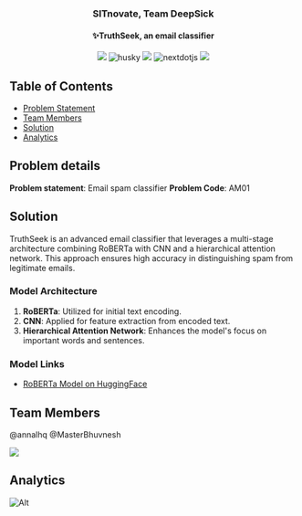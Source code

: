 <h3 align="center"> SITnovate, Team DeepSick </h3>

<h4 align="center"> ✨TruthSeek, an email classifier</h4>

<div align="center">
  <img src="https://img.shields.io/badge/TensorFlow-FF6F00?style=for-the-badge&logo=tensorflow&logoColor=white" />
  <img src="https://img.shields.io/badge/🤗 HuggingFace-000000?style=for-the-badge&logo=husky&logoColor=white" alt="husky" />
  <img src="https://img.shields.io/badge/Ollama-FFFFFF?style=for-the-badge&logo=Ollama&logoColor=black" />
  <img src="https://img.shields.io/badge/-Next_JS-black?style=for-the-badge&logoColor=white&logo=nextdotjs&color=000000" alt="nextdotjs" />
  <img src="https://img.shields.io/badge/shadcn/ui-000000?style=for-the-badge&logo=shadcn/ui&logoColor=white"/>
</div>

## Table of Contents
- [Problem Statement](#problem-details)
- [Team Members](#team-members)
- [Solution](#solution)
- [Analytics](#analytics)

## Problem details

**Problem statement**: Email spam classifier 
**Problem Code**: AM01

## Solution

TruthSeek is an advanced email classifier that leverages a multi-stage architecture combining RoBERTa with CNN and a hierarchical attention network. This approach ensures high accuracy in distinguishing spam from legitimate emails.

### Model Architecture
1. **RoBERTa**: Utilized for initial text encoding.
2. **CNN**: Applied for feature extraction from encoded text.
3. **Hierarchical Attention Network**: Enhances the model's focus on important words and sentences.

### Model Links
- [RoBERTa Model on HuggingFace](https://huggingface.co/annalhq/truthseek)

## Team Members
@annalhq @MasterBhuvnesh

<img src="https://contrib.rocks/image?repo=annalhq/sitnovate"/>

## Analytics
![Alt](https://repobeats.axiom.co/api/embed/50dc57db333fa63a964001acda2ddf3ea4886946.svg "Repobeats analytics image")